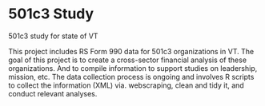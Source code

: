 # 501c3 Study
501c3 study for state of VT

This project includes RS Form 990 data for 501c3 organizations in VT. The goal of this project is to create a cross-sector financial analysis of these organizations. And to compile information to support studies on leadership, mission, etc. The data collection process is ongoing and involves R scripts to collect the information (XML) via. webscraping, clean and tidy it, and conduct relevant analyses. 
